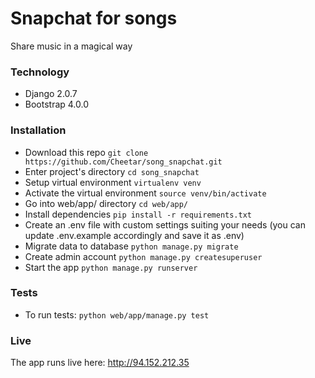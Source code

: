 Snapchat for songs
===========
Share music in a magical way

### Technology
- Django 2.0.7
- Bootstrap 4.0.0

### Installation
- Download this repo `git clone https://github.com/Cheetar/song_snapchat.git`
- Enter project's directory `cd song_snapchat`
- Setup virtual environment `virtualenv venv`
- Activate the virtual environment `source venv/bin/activate`
- Go into web/app/ directory `cd web/app/`
- Install dependencies `pip install -r requirements.txt`
- Create an .env file with custom settings suiting your needs (you can update .env.example accordingly and save it as .env)
- Migrate data to database `python manage.py migrate`
- Create admin account `python manage.py createsuperuser`
- Start the app `python manage.py runserver`

### Tests
- To run tests: `python web/app/manage.py test`

### Live
The app runs live here: http://94.152.212.35
